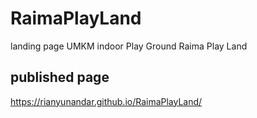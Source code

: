 # RaimaPlayLand
landing page UMKM indoor Play Ground Raima Play Land 

## published page
https://rianyunandar.github.io/RaimaPlayLand/ 
